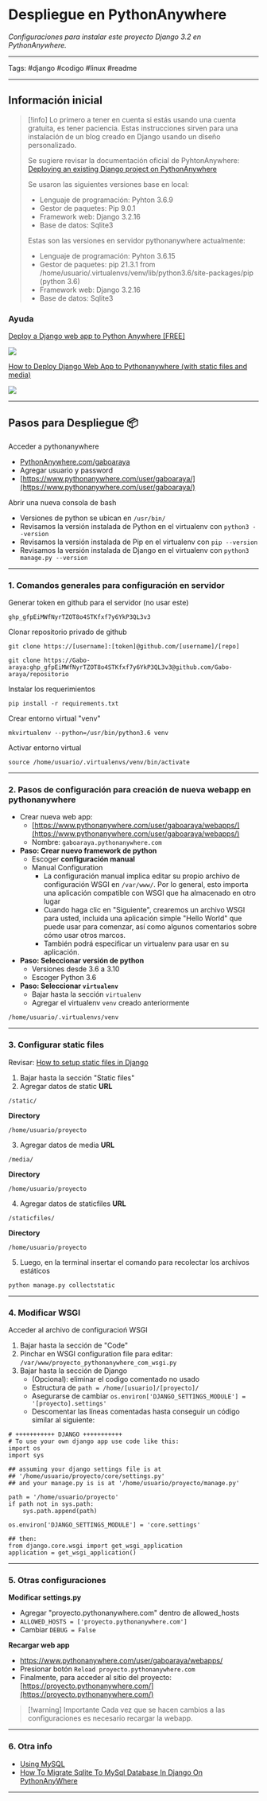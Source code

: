 # Despliegue en PythonAnywhere

_Configuraciones para instalar este proyecto Django 3.2 en PythonAnywhere._

***
Tags:  #django #codigo #linux #readme 
***

## Información inicial

> [!info] 
> Lo primero a tener en cuenta si estás usando una cuenta gratuita, es tener paciencia. Estas instrucciones sirven para una instalación de un blog creado en Django usando un diseño personalizado.
> 
> Se sugiere revisar la documentación oficial de PyhtonAnywhere: [Deploying an existing Django project on PythonAnywhere](https://help.pythonanywhere.com/pages/DeployExistingDjangoProject/)
> 
> Se usaron las siguientes versiones base en local:
> * Lenguaje de programación: Pyhton 3.6.9
> * Gestor de paquetes: Pip 9.0.1
> * Framework web: Django 3.2.16
> * Base de datos: Sqlite3
>
>Estas son las versiones en servidor pythonanywhere actualmente:
>
>* Lenguaje de programación: Pyhton 3.6.15
>* Gestor de paquetes: pip 21.3.1 from /home/usuario/.virtualenvs/venv/lib/python3.6/site-packages/pip (python 3.6)
>* Framework web: Django 3.2.16
>* Base de datos: Sqlite3

### Ayuda

[Deploy a Django web app to Python Anywhere [FREE]](https://www.youtube.com/watch?v=xtnUwvjOThg)

![](https://www.youtube.com/watch?v=xtnUwvjOThg)

[How to Deploy Django Web App to Pythonanywhere (with static files and media)](https://www.youtube.com/watch?v=Gnwm7fQnt2c)

![](https://www.youtube.com/watch?v=Gnwm7fQnt2c)


---

## Pasos para Despliegue 📦

Acceder a pythonanywhere
- [PythonAnywhere.com/gaboaraya](https://www.pythonanywhere.com/user/gaboaraya/)
- Agregar usuario y password
- [https://www.pythonanywhere.com/user/gaboaraya/](https://www.pythonanywhere.com/user/gaboaraya/)

Abrir una nueva consola de bash
- Versiones de python se ubican en `/usr/bin/`
- Revisamos la versión instalada de Python en el virtualenv con `python3 --version`
- Revisamos la versión instalada de Pip en el virtualenv con `pip --version`
- Revisamos la versión instalada de Django en el virtualenv con `python3 manage.py --version`

---
### 1. Comandos generales para configuración en servidor

Generar token en github para el servidor (no usar este)
```
ghp_gfpEiMWfNyrTZOT8o4STKfxf7y6YkP3QL3v3
```

Clonar repositorio privado de github
```
git clone https://[username]:[token]@github.com/[username]/[repo]
```

```
git clone https://Gabo-araya:ghp_gfpEiMWfNyrTZOT8o4STKfxf7y6YkP3QL3v3@github.com/Gabo-araya/repositorio
```

Instalar los requerimientos
```
pip install -r requirements.txt
```

Crear entorno virtual "venv"
```
mkvirtualenv --python=/usr/bin/python3.6 venv
```

Activar entorno virtual
 ```
 source /home/usuario/.virtualenvs/venv/bin/activate
 ```

---
### 2. Pasos de configuración para creación de nueva webapp en pythonanywhere

* Crear nueva web app:
	- [https://www.pythonanywhere.com/user/gaboaraya/webapps/](https://www.pythonanywhere.com/user/gaboaraya/webapps/)
	- Nombre: `gaboaraya.pythonanywhere.com`
* **Paso: Crear nuevo framework de python**
	- Escoger **configuración manual**
	- Manual Configuration
		- La configuración manual implica editar su propio archivo de configuración WSGI en `/var/www/`. Por lo general, esto importa una aplicación compatible con WSGI que ha almacenado en otro lugar
		- Cuando haga clic en "Siguiente", crearemos un archivo WSGI para usted, incluida una aplicación simple "Hello World" que puede usar para comenzar, así como algunos comentarios sobre cómo usar otros marcos.
		- También podrá especificar un virtualenv para usar en su aplicación.
* **Paso: Seleccionar versión de python**
	- Versiones desde 3.6 a 3.10
	- Escoger Python 3.6
* **Paso: Seleccionar `virtualenv`**
	* Bajar hasta la sección `virtualenv`
	- Agregar el virtualenv `venv` creado anteriormente
	
```
/home/usuario/.virtualenvs/venv
```

---
### 3. Configurar static files

Revisar: [How to setup static files in Django](https://help.pythonanywhere.com/pages/DjangoStaticFiles)

1. Bajar hasta la sección "Static files"
2. Agregar datos de static
**URL**
```
/static/
```

**Directory**
```
/home/usuario/proyecto
```

3. Agregar datos de media
**URL**
```
/media/
```

**Directory**
```
/home/usuario/proyecto
```

4. Agregar datos de staticfiles
**URL**
```
/staticfiles/
```
 
**Directory**	
```
/home/usuario/proyecto
```

5. Luego, en la terminal insertar el comando para recolectar los archivos estáticos
```
python manage.py collectstatic
```
 
---
### 4. Modificar WSGI

Acceder al archivo de configuracioń WSGI

1. Bajar hasta la sección de "Code"
2. Pinchar en WSGI configuration file para editar: `/var/www/proyecto_pythonanywhere_com_wsgi.py`
3. Bajar hasta la sección de Django
	- (Opcional): eliminar el codigo comentado no usado
	- Estructura de `path = /home/[usuario]/[proyecto]/`
	- Asegurarse de cambiar `os.environ['DJANGO_SETTINGS_MODULE'] = '[proyecto].settings'`
	- Descomentar las líneas comentadas hasta conseguir un código similar al siguiente:

```
# +++++++++++ DJANGO +++++++++++
# To use your own django app use code like this:
import os
import sys

## assuming your django settings file is at 
## '/home/usuario/proyecto/core/settings.py'
## and your manage.py is is at '/home/usuario/proyecto/manage.py'

path = '/home/usuario/proyecto'
if path not in sys.path:
	sys.path.append(path)

os.environ['DJANGO_SETTINGS_MODULE'] = 'core.settings'

## then:
from django.core.wsgi import get_wsgi_application
application = get_wsgi_application()
```

  ---
### 5. Otras configuraciones

**Modificar settings.py**
- Agregar "proyecto.pythonanywhere.com" dentro de allowed_hosts
- `ALLOWED_HOSTS = ['proyecto.pythonanywhere.com']`
- Cambiar `DEBUG = False`

**Recargar web app**
- https://www.pythonanywhere.com/user/gaboaraya/webapps/
- Presionar botón `Reload proyecto.pythonanywhere.com`
- Finalmente, para acceder al sitio del proyecto: [https://proyecto.pythonanywhere.com/](https://proyecto.pythonanywhere.com/)

> [!warning] Importante
> Cada vez que se hacen cambios a las configuraciones es necesario recargar la webapp.

---
### 6. Otra info

* [Using MySQL](https://help.pythonanywhere.com/pages/UsingMySQL/)
* [How To Migrate Sqlite To MySql Database In Django On PythonAnyWhere](https://www.youtube.com/watch?v=e8fD9lU6qy4)

---
